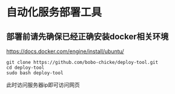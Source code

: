 # 自动化服务部署工具

## 部署前请先确保已经正确安装docker相关环境
https://docs.docker.com/engine/install/ubuntu/


```
git clone https://github.com/bobo-chicke/deploy-tool.git
cd deploy-tool
sudo bash deploy-tool
```

此时访问服务器ip即可访问网页